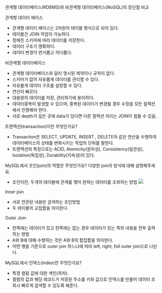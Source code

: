관계형 데이터베이스(RDBMS)와 비관계형 데이터베이스(NoSQL)의 장단점 비교

관계형 데이터 베이스

- 관계형 데이터 베이스는 2차원의 테이블 형식으로 되어 있다.
- 테이블간 JOIN 작업이 가능하다.
- 정해진 스키마에 따라 데이터를 저장한다.
- 데이터 구조가 명확하다.
- 데이터 변경이 번거롭고 까다롭다.
 
비관계형 데이터베이스

- 관계형 데이터베이스와 달리 명시된 제약이나 규칙이 없다.
- 스키마가 없어 자유롭게 데이터를 관리할 수 있다.
- 자유롭게 데이터 구조를 설정할 수 있다.
- 연산이 빠르다.
- 대용량의 데이터를 저장, 관리하기에 용이하다.
- 데이터중복이 발생할 수 있으며, 중복된 데이터가 변경될 경우 수정을 모든 컬렉션에서 진행해야 한다.
- 서로 depth가 깊은 곳에 data가 있다면 다른 컬렉션 끼리는 JOIN이 힘들 수 있음.
 

트랜잭션(transaction)이란 무엇인가요?
- Transaction은 SELECT, UPDATE, INSERT , DELETE아 같은 연산을 수행하여 데이터베이스의 상태를 변화시키는 작업의 단위를 말한다.
- 트랜잭션의 특징으로는 ACID, Atomicity(원자성), Consistency(일관성), Isolation(독립성), Durability(지속성)이 있다.


MySQL에서 조인(join)의 역할은 무엇인가요? 다양한 join의 방식에 대해 설명해주세요.
 - 조인이란, 두개의 테이블에 관계를 맺어 원하는 데이터를 조회하는 방법
 ![](https://velog.velcdn.com/images/skfk1320/post/1f7b1130-7d1c-4d7a-b656-a67586cc23a6/image.png)
 
Inner join
- 서로 연관된 내용만 검색하는 조인방법
- 두 테이블의 교집합을 의미한다.

Outer Join
- 한쪽에는 데이터가 있고 한쪽에는 없는 경우 데이터가 있는 쪽의 내용을 전부 출력하는 방법
- A와 B에 대해 수행하는 것은 A와 B의 합집합을 의미한다.
- 어떤 행을 기준으로 outer join 하느냐에 따라 left, right, foll outer join으로 나뉜다.


MySQL에서 인덱스(index)란 무엇인가요?

- 특정 컬럼 값에 대한 색인(목차). 
- 컬럼의 값과 해당 레코드가 저장된 주소를 키와 값으로 인덱스를 만들어 데이터 조회시 빠르게 검색할 수 있도록 해준다.
